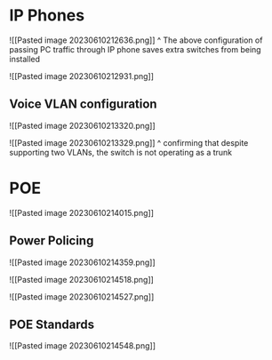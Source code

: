 
# IP Phones

![[Pasted image 20230610212636.png]]
^ The above configuration of passing PC traffic through IP phone saves extra switches from being installed


![[Pasted image 20230610212931.png]]

## Voice VLAN configuration

![[Pasted image 20230610213320.png]]

![[Pasted image 20230610213329.png]]
^ confirming that despite supporting two VLANs, the switch is not operating as a trunk


# POE

![[Pasted image 20230610214015.png]]


## Power Policing

![[Pasted image 20230610214359.png]]

![[Pasted image 20230610214518.png]]

![[Pasted image 20230610214527.png]]


## POE Standards

![[Pasted image 20230610214548.png]]

